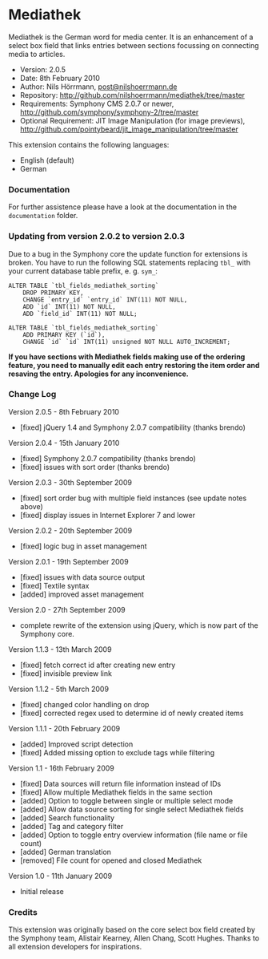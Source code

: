 # Mediathek

Mediathek is the German word for media center. It is an enhancement of a select box field that links entries between sections focussing on connecting media to articles.

- Version: 2.0.5
- Date: 8th February 2010
- Author: Nils Hörrmann, post@nilshoerrmann.de
- Repository: <http://github.com/nilshoerrmann/mediathek/tree/master>
- Requirements: Symphony CMS 2.0.7 or newer, <http://github.com/symphony/symphony-2/tree/master>
- Optional Requirement: JIT Image Manipulation (for image previews), <http://github.com/pointybeard/jit_image_manipulation/tree/master>

This extension contains the following languages:

- English (default)
- German

### Documentation

For further assistence please have a look at the documentation in the `documentation` folder.

### Updating from version 2.0.2 to version 2.0.3

Due to a bug in the Symphony core the update function for extensions is broken. You have to run the following SQL statements replacing `tbl_` with your current database table prefix, e. g. `sym_`:

	ALTER TABLE `tbl_fields_mediathek_sorting`
		DROP PRIMARY KEY,
		CHANGE `entry_id` `entry_id` INT(11) NOT NULL,
		ADD `id` INT(11) NOT NULL,
		ADD `field_id` INT(11) NOT NULL;

	ALTER TABLE `tbl_fields_mediathek_sorting` 
		ADD PRIMARY KEY (`id`),
		CHANGE `id` `id` INT(11) unsigned NOT NULL AUTO_INCREMENT;

**If you have sections with Mediathek fields making use of the ordering feature, you need to manually edit each entry restoring the item order and resaving the entry. Apologies for any inconvenience.**

### Change Log

Version 2.0.5 - 8th February 2010

- [fixed]	jQuery 1.4 and Symphony 2.0.7 compatibility (thanks brendo)

Version 2.0.4 - 15th January 2010

- [fixed]	Symphony 2.0.7 compatibility (thanks brendo)
- [fixed]	issues with sort order (thanks brendo)

Version 2.0.3 - 30th September 2009

- [fixed]	sort order bug with multiple field instances (see update notes above)
- [fixed]	display issues in Internet Explorer 7 and lower

Version 2.0.2 - 20th September 2009

- [fixed]	logic bug in asset management

Version 2.0.1 - 19th September 2009

- [fixed]	issues with data source output
- [fixed]	Textile syntax
- [added]	improved asset management

Version 2.0 - 27th September 2009

- complete rewrite of the extension using jQuery, which is now part of the Symphony core.

Version 1.1.3 - 13th March 2009

- [fixed]   fetch correct id after creating new entry
- [fixed]   invisible preview link

Version 1.1.2 - 5th March 2009

- [fixed]   changed color handling on drop
- [fixed]   corrected regex used to determine id of newly created items

Version 1.1.1 - 20th February 2009

- [added]   Improved script detection
- [fixed]   Added missing option to exclude tags while filtering

Version 1.1 - 16th February 2009

- [fixed]   Data sources will return file information instead of IDs
- [fixed]   Allow multiple Mediathek fields in the same section
- [added]   Option to toggle between single or multiple select mode
- [added]   Allow data source sorting for single select Mediathek fields
- [added]   Search functionality
- [added]   Tag and category filter
- [added]   Option to toggle entry overview information (file name or file count)
- [added]   German translation
- [removed] File count for opened and closed Mediathek

Version 1.0 - 11th January 2009

- Initial release

### Credits

This extension was originally based on the core select box field created by the Symphony team, Alistair Kearney, Allen Chang, Scott Hughes. Thanks to all extension developers for inspirations.